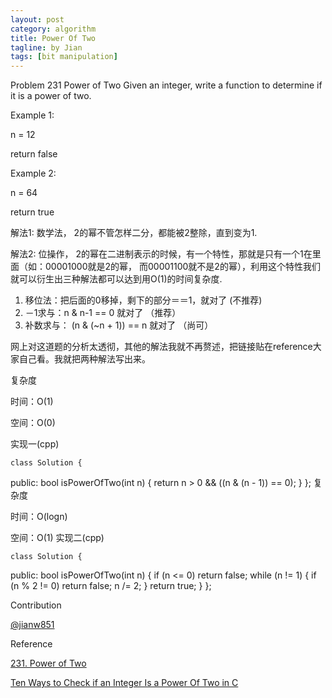 ```yaml
---
layout: post
category: algorithm
title: Power Of Two
tagline: by Jian
tags: [bit manipulation]
---
```


<!--more-->

 Problem 231 Power of Two
 Given an integer, write a function to determine if it is a power of two.

Example 1:

n = 12

return false

Example 2:

n = 64

return true


解法1: 数学法， 2的幂不管怎样二分，都能被2整除，直到变为1.
  
解法2: 位操作， 2的幂在二进制表示的时候，有一个特性，那就是只有一个1在里面（如：00001000就是2的幂，
而00001100就不是2的幂），利用这个特性我们就可以衍生出三种解法都可以达到用O(1)的时间复杂度.

1. 移位法：把后面的0移掉，剩下的部分＝＝1，就对了 (不推荐)
2. －1求与：n & n-1 == 0 就对了 （推荐）
3. 补数求与： (n & (~n + 1)) == n 就对了 （尚可）
  
网上对这道题的分析太透彻，其他的解法我就不再赘述，把链接贴在reference大家自己看。我就把两种解法写出来。


复杂度

时间：O(1)

空间：O(0)

实现一(cpp) 

	class Solution {
public:
    bool isPowerOfTwo(int n) {
      return n > 0 && ((n & (n - 1)) == 0);
    }
	};
复杂度

时间：O(logn)

空间：O(1)
实现二(cpp)

	class Solution {
public:
    bool isPowerOfTwo(int n) {
      if (n <= 0) return false;
      while (n != 1) {
        if (n % 2 != 0)
        return false;
        n /= 2;
      }
      return true;
    }
	};




 Contribution

[@jianw851](http://jianwang.info/)

 Reference

 [231. Power of Two](https://leetcode.com/problems/power-of-two/)

 [Ten Ways to Check if an Integer Is a Power Of Two in C](http://www.exploringbinary.com/ten-ways-to-check-if-an-integer-is-a-power-of-two-in-c/)

 

